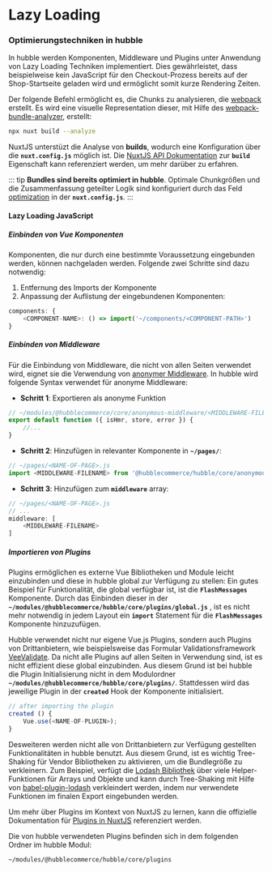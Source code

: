 # Lazy Loading
### Optimierungstechniken in hubble

In hubble werden Komponenten, Middleware und Plugins unter Anwendung von Lazy Loading Techniken implementiert.
Dies gewährleistet, dass beispielweise kein JavaScript für den Checkout-Prozess bereits auf der Shop-Startseite geladen wird und ermöglicht somit kurze Rendering Zeiten.


Der folgende Befehl ermöglicht es, die Chunks zu analysieren, die [webpack](https://webpack.js.org/) erstellt.
Es wird eine visuelle Representation dieser, mit Hilfe des [webpack-bundle-analyzer](https://www.npmjs.com/package/webpack-bundle-analyzer), erstellt:

``` bash
npx nuxt build --analyze
```
NuxtJS unterstüzt die Analyse von __builds__, wodurch eine Konfiguration über die __`nuxt.config.js`__ möglich ist.
Die [NuxtJS API Dokumentation](https://nuxtjs.org/api/configuration-build/#analyze) zur __`build`__ Eigenschaft kann referenziert werden, um mehr darüber zu erfahren.

::: tip
__Bundles sind bereits optimiert in hubble__. Optimale Chunkgrößen und die Zusammenfassung geteilter Logik sind konfiguriert durch das Feld [optimization](https://nuxtjs.org/api/configuration-build/#optimization) in der __`nuxt.config.js`__. 
:::


#### Lazy Loading JavaScript
##### Einbinden von Vue Komponenten

Komponenten, die nur durch eine bestimmte Voraussetzung eingebunden werden, können nachgeladen werden.
Folgende zwei Schritte sind dazu notwendig:


1. Entfernung des Imports der Komponente 
2. Anpassung der Auflistung der eingebundenen Komponenten:
``` js
components: {
    <COMPONENT-NAME>: () => import('~/components/<COMPONENT-PATH>')
}
```


##### Einbinden von Middleware
Für die Einbindung von Middleware, die nicht von allen Seiten verwendet wird, eignet sie die Verwendung von [anonymer Middleware](https://nuxtjs.org/api/pages-middleware/#anonymous-middleware).
In hubble wird folgende Syntax verwendet für anonyme Middleware:

* __Schritt 1__: Exportieren als anonyme Funktion

``` js
// ~/modules/@hubblecommerce/core/anonymous-middleware/<MIDDLEWARE-FILENAME>.js
export default function ({ isHmr, store, error }) {
    //...
}
```

* __Schritt 2__: Hinzufügen in relevanter Komponente in __`~/pages/`__:

``` js
// ~/pages/<NAME-OF-PAGE>.js
import <MIDDLEWARE-FILENAME> from '@hubblecommerce/hubble/core/anonymous-middleware/<MIDDLEWARE-FILENAME>'
```

* __Schritt 3__: Hinzufügen zum __`middleware`__ array:
``` js
// ~/pages/<NAME-OF-PAGE>.js
// ...
middleware: [
    <MIDDLEWARE-FILENAME>
]
```



##### Importieren von Plugins
Plugins ermöglichen es externe Vue Bibliotheken und Module leicht einzubinden und diese in hubble global zur Verfügung zu stellen:
Ein gutes Beispiel für Funktionalität, die global verfügbar ist, ist die __`FlashMessages`__ Komponente.
Durch das Einbinden dieser in der __`~/modules/@hubblecommerce/hubble/core/plugins/global.js`__ , ist es nicht mehr notwendig in jedem Layout ein __`import`__ Statement für die __`FlashMessages`__ Komponente hinzuzufügen.

Hubble verwendet nicht nur eigene Vue.js Plugins, sondern auch Plugins von Drittanbietern, wie beispielsweise das Formular Validationsframework [VeeValidate](https://logaretm.github.io/vee-validate/). 
Da nicht alle Plugins auf allen Seiten in Verwendung sind, ist es nicht effizient diese global einzubinden. Aus diesem Grund ist bei hubble die Plugin Initialisierung nicht 
in dem Modulordner __`~/modules/@hubblecommerce/hubble/core/plugins/`__. Stattdessen wird das jeweilige Plugin in der __`created`__ Hook der Komponente initialisiert.
 
``` js
// after importing the plugin
created () {
    Vue.use(<NAME-OF-PLUGIN>);
}
```

Desweiteren werden nicht alle von Drittanbietern zur Verfügung gestellten Funktionalitäten in hubble benutzt. 
Aus diesem Grund, ist es wichtig Tree-Shaking für Vendor Bibliotheken zu aktivieren, um die Bundlegröße zu verkleinern.
Zum Beispiel, verfügt die [Lodash Bibliothek](https://lodash.com/docs/) über viele Helper-Funktionen für Arrays und Objekte und kann durch Tree-Shaking 
mit Hilfe von [babel-plugin-lodash](https://www.npmjs.com/package/babel-plugin-lodash) verkleindert werden, indem nur verwendete Funktionen im finalen Export eingebunden werden.

Um mehr über Plugins im Kontext von NuxtJS zu lernen, kann die offizielle Dokumentation für [Plugins in NuxtJS](https://nuxtjs.org/guide/plugins) referenziert werden.

Die von hubble verwendeten Plugins befinden sich in dem folgenden Ordner im hubble Modul:
```
~/modules/@hubblecommerce/hubble/core/plugins
```







